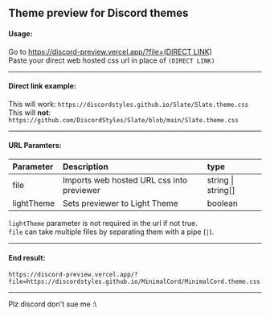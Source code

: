 ## Theme preview for Discord themes
#### Usage:  
Go to [https://discord-preview.vercel.app/?file=(DIRECT LINK)](https://gibbu.github.io/ThemePreview/?file)  
Paste your direct web hosted css url in place of `(DIRECT LINK)`

- - -

#### Direct link example:  
This will work: `https://discordstyles.github.io/Slate/Slate.theme.css`  
This will **not**: `https://github.com/DiscordStyles/Slate/blob/main/Slate.theme.css`

- - -

#### URL Paramters:  
| Parameter | Description | type |  
| :---- | :---- | :---- |
| file | Imports web hosted URL css into previewer | string \| string[] |
| lightTheme | Sets previewer to Light Theme | boolean |

`lightTheme` parameter is not required in the url if not true.  
`file` can take multiple files by separating them with a pipe (`|`).

- - -

#### End result:
```
https://discord-preview.vercel.app/?file=https://discordstyles.github.io/MinimalCord/MinimalCord.theme.css|https://discordstyles.github.io/RadialStatus/RadialStatus.theme.css&lightTheme=true
```

- - -

Plz discord don't sue me :\
